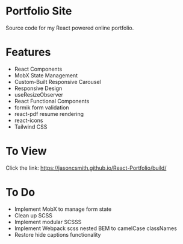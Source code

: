# Portfolio Site
Source code for my React powered online portfolio.

# Features
- React Components
- MobX State Management
- Custom-Built Responsive Carousel
- Responsive Design
- useResizeObserver
- React Functional Components
- formik form validation
- react-pdf resume rendering
- react-icons
- Tailwind CSS

# To View

Click the link: https://jasoncsmith.github.io/React-Portfolio/build/

# To Do
- Implement MobX to manage form state
- Clean up SCSS
- Implement modular SCSSS
- Implement Webpack scss nested BEM to camelCase classNames
- Restore hide captions functionality
